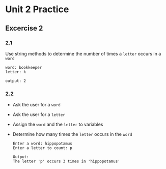 # Unit 2 Practice

## **Excercise 2**

### **2.1**

Use string methods to determine the number of times
a `letter` occurs in a `word`

    word: bookkeeper
    letter: k
    
    output: 2

### **2.2**
  
- Ask the user for a `word`
- Ask the user for a `letter`
- Assign the `word` and the `letter` to variables
- Determine how many times the `letter` occurs in the `word`

      Enter a word: hippopotamus
      Enter a letter to count: p

      Output:
      The letter 'p' occurs 3 times in 'hippopotamus'
